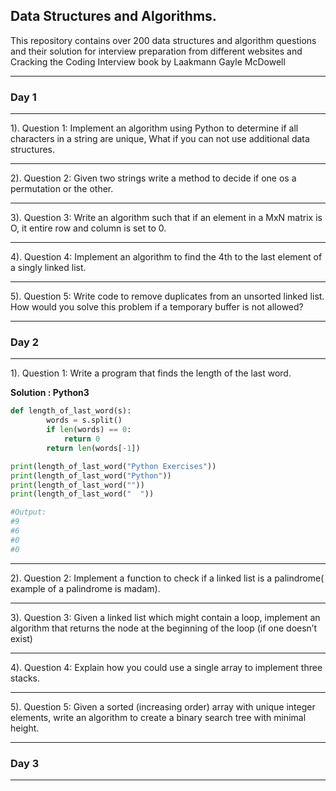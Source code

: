 ## **Data Structures and Algorithms.**

This repository contains over 200 data structures and algorithm questions and their solution for interview preparation from different websites and Cracking the Coding Interview book by  Laakmann Gayle McDowell

---
### **Day 1**
---

1). Question 1: Implement an algorithm using Python to determine if all characters in a string are unique, What if you can not use additional data structures. 

--- 

2). Question 2: Given two strings write a method to decide if one os a permutation or the other. 

--- 

3). Question 3: Write an algorithm such that if an element in a MxN matrix is O, it entire row and column is set to 0. 


--- 
4). Question 4: Implement an algorithm to find the 4th to the last element of a singly linked list. 


--- 

5). Question 5: Write code to remove duplicates from an unsorted linked list. How would you solve this problem if a temporary buffer is not allowed? 



--- 

### **Day 2**

---
1). Question 1: Write a program that finds the length of the last word.  

**Solution : Python3** 

```python 
def length_of_last_word(s):
        words = s.split()
        if len(words) == 0:
            return 0
        return len(words[-1])

print(length_of_last_word("Python Exercises"))
print(length_of_last_word("Python"))
print(length_of_last_word(""))
print(length_of_last_word("  "))

#Output: 
#9
#6
#0
#0

```
----

2). Question 2: Implement a function to check if a linked list is a palindrome( example of a palindrome is madam). 

--- 

3). Question 3:  Given a linked list which might contain a loop, implement an algorithm that returns the node at the beginning of the loop (if one doesn’t exist)  

---


4). Question 4: Explain how you could use a single array to implement three stacks. 


---

5). Question 5: Given a sorted (increasing order) array with unique integer elements, write an algorithm to create a binary search tree with minimal height. 

---  

### **Day 3**

---











